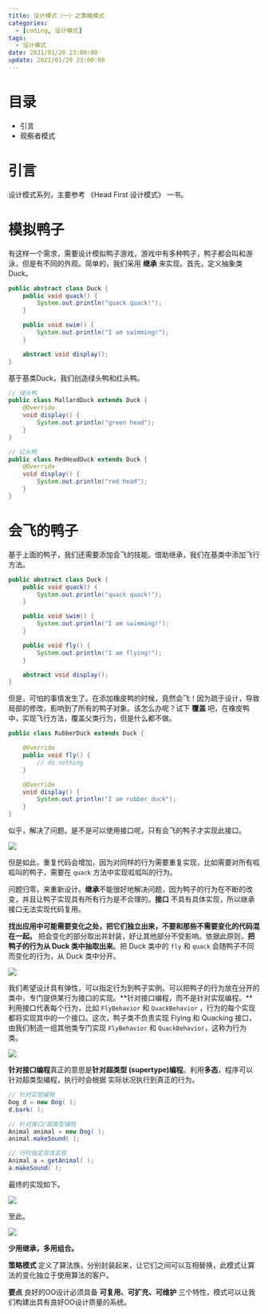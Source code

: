 ```yaml
---
title: 设计模式（一）之策略模式
categories: 
  - [coding, 设计模式]
tags:
  - 设计模式
date: 2021/01/20 23:00:00
update: 2021/01/20 23:00:00
---
```


# 目录

- 引言
- 观察者模式

# 引言

设计模式系列，主要参考 《Head First 设计模式》 一书。

# 模拟鸭子

有这样一个需求，需要设计模拟鸭子游戏，游戏中有多种鸭子，鸭子都会叫和游泳，但是有不同的外观。简单的，我们采用 **继承** 来实现。首先，定义抽象类 Duck。

```java
public abstract class Duck {
    public void quack() {
        System.out.println("quack quack!");
    }

    public void swim() {
        System.out.println("I am swimming!");
    }

    abstract void display();
}
```

基于基类Duck，我们创造绿头鸭和红头鸭。

```java
// 绿头鸭
public class MallardDuck extends Duck {
    @Override
    void display() {
        System.out.println("green head");
    }
}

// 红头鸭
public class RedHeadDuck extends Duck {
    @Override
    void display() {
        System.out.println("red head");
    }
}
```

# 会飞的鸭子

基于上面的鸭子，我们还需要添加会飞的技能。借助继承，我们在基类中添加飞行方法。

```java
public abstract class Duck {
    public void quack() {
        System.out.println("quack quack!");
    }

    public void swim() {
        System.out.println("I am swimming!");
    }

    public void fly() {
        System.out.println("I am flying!");
    }

    abstract void display();
}
```

但是，可怕的事情发生了。在添加橡皮鸭的时候，竟然会飞！因为疏于设计，导致局部的修改，影响到了所有的鸭子对象。该怎么办呢？试下 **覆盖** 吧，在橡皮鸭中，实现飞行方法，覆盖父类行为，但是什么都不做。

```java
public class RubberDuck extends Duck {

    @Override
    public void fly() {
        // do nothing
    }

    @Override
    void display() {
        System.out.println("I am rubber duck");
    }
}
```

似乎，解决了问题。是不是可以使用接口呢，只有会飞的鸭子才实现此接口。

![](startup/001.png)

但是如此，重复代码会增加，因为对同样的行为需要重复实现，比如需要对所有呱呱叫的鸭子，需要在 `quack` 方法中实现呱呱叫的行为。

问题归零，来重新设计。**继承**不能很好地解决问题，因为鸭子的行为在不断的改变，并且让鸭子实现具有所有行为是不合理的。**接口** 不具有具体实现，所以继承接口无法实现代码复用。

**找出应用中可能需要变化之处，把它们独立出来，不要和那些不需要变化的代码混在一起。** 把会变化的部分取出并封装，好让其他部分不受影响。依据此原则，**把鸭子的行为从 Duck 类中抽取出来**。把 Duck 类中的 `fly` 和 `quack` 会随鸭子不同而变化的行为，从 Duck 类中分开。

![](startup/002.png)

我们希望设计具有弹性，可以指定行为到鸭子实例。可以把鸭子的行为放在分开的类中，专门提供某行为接口的实现。**针对接口编程，而不是针对实现编程。**利用接口代表每个行为，比如 `FlyBehavior` 和 `QuackBehavior` ，行为的每个实现都将实现其中的一个接口。这次，鸭子类不负责实现 Flying 和 Quacking 接口，由我们制造一组其他类专门实现 `FlyBehavior` 和 `QuackBehavior`，这称为行为类。

![](startup/003.png)

**针对接口编程**真正的意思是**针对超类型 (supertype)编程**。利用**多态**，程序可以针对超类型编程，执行时会根据 实际状况执行到真正的行为。

```java
// 针对实现编程
Dog d = new Dog( ); 
d.bark( );

// 针对接口/超类型编程
Animal animal = new Dog( ); 
animal.makeSound( ); 

// 行时指定具体实现
Animal a = getAnimal( );
a.makeSound( );
```

最终的实现如下。

![](startup/004.png)

至此。

![](startup/005.png)

**少用继承，多用组合。**

**策略模式** 定义了算法族，分别封装起来，让它们之间可以互相替换，此模式让算法的变化独立于使用算法的客户。

**要点** 良好的OO设计必须具备 **可复用、可扩充、可维护** 三个特性，模式可以让我们构建出具有良好OO设计质量的系统。